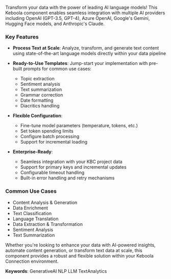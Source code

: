 Transform your data with the power of leading AI language models! This Keboola component enables seamless integration with multiple AI providers including OpenAI (GPT-3.5, GPT-4), Azure OpenAI, Google's Gemini, Hugging Face models, and Anthropic's Claude.

### Key Features

- **Process Text at Scale**: Analyze, transform, and generate text content using state-of-the-art language models directly within your data pipeline

- **Ready-to-Use Templates**: Jump-start your implementation with pre-built prompts for common use cases:
  - Topic extraction
  - Sentiment analysis
  - Text summarization
  - Grammar correction
  - Date formatting
  - Diacritics handling

- **Flexible Configuration**:
  - Fine-tune model parameters (temperature, tokens, etc.)
  - Set token spending limits
  - Configure batch processing
  - Support for incremental loading

- **Enterprise-Ready**:
  - Seamless integration with your KBC project data
  - Support for primary keys and incremental updates
  - Configurable timeout handling
  - Built-in error handling and retry mechanisms

### Common Use Cases

- Content Analysis & Generation
- Data Enrichment
- Text Classification
- Language Translation
- Data Extraction & Transformation
- Sentiment Analysis
- Text Summarization

Whether you're looking to enhance your data with AI-powered insights, automate content generation, or transform text data at scale, this component provides a robust and flexible solution within your Keboola Connection environment.

**Keywords**: GenerativeAI NLP LLM TextAnalytics
